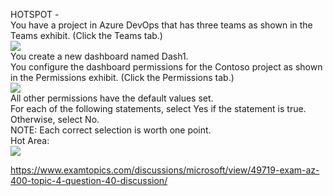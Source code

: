 HOTSPOT -<br/>You have a project in Azure DevOps that has three teams as shown in the Teams exhibit. (Click the Teams tab.)<br/><img src="https://www.examtopics.com/assets/media/exam-media/04257/0018200001.jpg" class="in-exam-image"/><br/>You create a new dashboard named Dash1.<br/>You configure the dashboard permissions for the Contoso project as shown in the Permissions exhibit. (Click the Permissions tab.)<br/><img src="https://www.examtopics.com/assets/media/exam-media/04257/0018200002.png" class="in-exam-image"/><br/>All other permissions have the default values set.<br/>For each of the following statements, select Yes if the statement is true. Otherwise, select No.<br/>NOTE: Each correct selection is worth one point.<br/>Hot Area:<br/><img src="https://www.examtopics.com/assets/media/exam-media/04257/0018300001.jpg" class="in-exam-image"/><br/><p><a href="https://www.examtopics.com/discussions/microsoft/view/49719-exam-az-400-topic-4-question-40-discussion/">https://www.examtopics.com/discussions/microsoft/view/49719-exam-az-400-topic-4-question-40-discussion/</a></p><script src="https://giscus.app/client.js"                    data-repo="azsamples/az204"                    data-repo-id="R_kgDOMRXzDQ"                    data-category="General"                    data-category-id="DIC_kwDOMRXzDc4Cgi27"                    data-mapping="pathname"                    data-strict="0"                    data-reactions-enabled="0"                    data-emit-metadata="0"                    data-input-position="bottom"                    data-theme="preferred_color_scheme"                    data-lang="en"                    crossorigin="anonymous"                    async>                    </script>